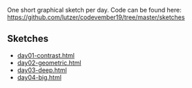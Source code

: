 One short graphical sketch per day. Code can be found here: https://github.com/lutzer/codevember19/tree/master/sketches

## Sketches

* [day01-contrast.html](day01-contrast.html)
* [day02-geometric.html](day02-geometric.html)
* [day03-deep.html](day03-deep.html)
* [day04-big.html](day04-big.html)

